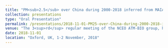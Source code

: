 ```yaml
---
title: "PM<sub>2.5</sub> over China during 2000-2018 inferred from MAIAC AOD: my PhD project description"
collection: presentations
type: "Oral Presentation"
permalink: /presentations/2018-11-01-PM25-over-China-during-2000-2018-inferred-from-MAIAC-AOD-my-PhD-project-description
venue: "The 3<sup>rd</sup> regular meeting of the NCEO ATM-BIO group, hosted by Rutherford Appleton Laboratory (RAL)"
date: 2018-11-01
location: "Oxford, UK, 1-2 November, 2018"
---
```

